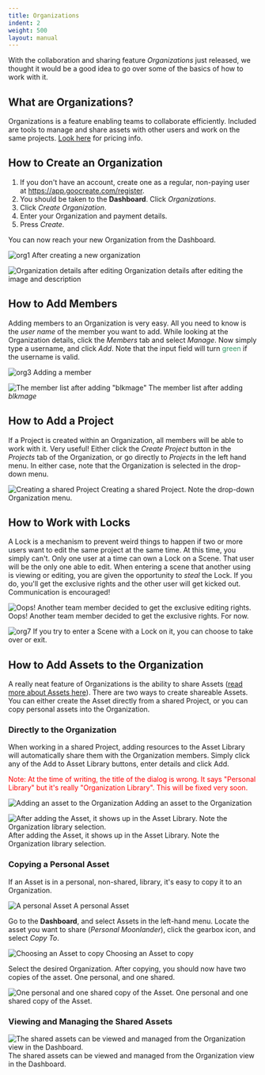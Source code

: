 ```yaml
---
title: Organizations
indent: 2
weight: 500
layout: manual
---
```

With the collaboration and sharing feature <em>Organizations</em> just released, we thought it would be a good idea to go over some of the basics of how to work with it.
<h2>What are Organizations?</h2>
Organizations is a feature enabling teams to collaborate efficiently. Included are tools to manage and share assets with other users and work on the same projects. <a href="http://goocreate.com/pricing" target="_blank">Look here</a> for pricing info.
<h2>How to Create an Organization</h2>
<ol>
	<li>If you don't have an account, create one as a regular, non-paying user at <a href="https://app.goocreate.com/register">https://app.goocreate.com/register</a>.</li>
	<li>You should be taken to the <strong>Dashboard</strong>. Click <em>Organizations</em>.</li>
	<li>Click <em>Create Organization</em>.</li>
	<li>Enter your Organization and payment details.</li>
	<li>Press <em>Create</em>.</li>
</ol>
You can now reach your new Organization from the Dashboard.

<img class="wp-image-1207 size-full" src="http://goocreate.com/wp-content/uploads/sites/3/2014/12/org1.png" alt="org1" /> After creating a new organization

<img class="size-full wp-image-1208" src="http://goocreate.com/wp-content/uploads/sites/3/2014/12/org2.png" alt="Organization details after editing" /> Organization details after editing the image and description
<h2>How to Add Members</h2>
Adding members to an Organization is very easy. All you need to know is the <em>user name</em> of the member you want to add. While looking at the Organization details, click the <em>Members</em> tab and select <em>Manage</em>. Now simply type a username, and click <em>Add</em>. Note that the input field will turn <span style="color: #339966">green </span>if the username is valid.

<img class="wp-image-1209 size-full" src="http://goocreate.com/wp-content/uploads/sites/3/2014/12/org3.png" alt="org3" /> Adding a member

<img class="size-full wp-image-1210" src="http://goocreate.com/wp-content/uploads/sites/3/2014/12/org4.png" alt="The member list after adding &quot;blkmage&quot;" /> The member list after adding <em>blkmage</em>
<h2>How to Add a Project</h2>
If a Project is created within an Organization, all members will be able to work with it. Very useful! Either click the <em>Create Project</em> button in the <em>Projects</em> tab of the Organization, or go directly to <em>Projects</em> in the left hand menu. In either case, note that the Organization is selected in the drop-down menu.

<img class="size-full wp-image-1211" src="http://goocreate.com/wp-content/uploads/sites/3/2014/12/org5.png" alt="Creating a shared Project" /> Creating a shared Project. Note the drop-down Organization menu.
<h2>How to Work with Locks</h2>
A Lock is a mechanism to prevent weird things to happen if two or more users want to edit the same project at the same time. At this time, you simply can't. Only one user at a time can own a Lock on a Scene. That user will be the only one able to edit. When entering a scene that another using is viewing or editing, you are given the opportunity to <em>steal</em> the Lock. If you do, you'll get the exclusive rights and the other user will get kicked out. Communication is encouraged!

<img class="size-full wp-image-1212" src="http://goocreate.com/wp-content/uploads/sites/3/2014/12/org6.png" alt="Oops! Another team member decided to get the exclusive editing rights." /> Oops! Another team member decided to get the exclusive rights. For now.

<img class="wp-image-1214 size-full" src="http://goocreate.com/wp-content/uploads/sites/3/2014/12/org7.png" alt="org7" /> If you try to enter a Scene with a Lock on it, you can choose to take over or exit.
<h2>How to Add Assets to the Organization</h2>
A really neat feature of Organizations is the ability to share Assets (<a title="Assets in Create" href="http://www.goocreate.com/learn/assets-in-create/" target="_blank">read more about Assets here</a>). There are two ways to create shareable Assets. You can either create the Asset directly from a shared Project, or you can copy personal assets into the Organization.
<h3>Directly to the Organization</h3>
When working in a shared Project, adding resources to the Asset Library will automatically share them with the Organization members. Simply click any of the Add to Asset Library buttons, enter details and click Add.

<span style="color: #ff0000">Note: At the time of writing, the title of the dialog is wrong. It says "Personal Library" but it's really "Organization Library". This will be fixed very soon. </span>

<img class="size-full wp-image-1215" src="http://goocreate.com/wp-content/uploads/sites/3/2014/12/org81.png" alt="Adding an asset to the Organization" /> Adding an asset to the Organization

<img class="size-full wp-image-1216" src="http://goocreate.com/wp-content/uploads/sites/3/2014/12/org9.png" alt="After adding the Asset, it shows up in the Asset Library. Note the Organization library selection." /> After adding the Asset, it shows up in the Asset Library. Note the Organization library selection.
<h3>Copying a Personal Asset</h3>
If an Asset is in a personal, non-shared, library, it's easy to copy it to an Organization.

<img class="size-full wp-image-1217" src="http://goocreate.com/wp-content/uploads/sites/3/2014/12/org10.png" alt="A personal Asset" /> A personal Asset

Go to the <strong>Dashboard</strong>, and select Assets in the left-hand menu. Locate the asset you want to share (<em>Personal Moonlander</em>), click the gearbox icon, and select <em>Copy To</em>.

<img class="size-full wp-image-1218" src="http://goocreate.com/wp-content/uploads/sites/3/2014/12/org12.png" alt="Choosing an Asset to copy" /> Choosing an Asset to copy

Select the desired Organization. After copying, you should now have two copies of the asset. One personal, and one shared.

<img class="size-full wp-image-1219" src="http://goocreate.com/wp-content/uploads/sites/3/2014/12/org13.png" alt="One personal and one shared copy of the Asset." /> One personal and one shared copy of the Asset.
<h3>Viewing and Managing the Shared Assets</h3>
<img class="size-full wp-image-1220" src="http://goocreate.com/wp-content/uploads/sites/3/2014/12/org14.png" alt="The shared assets can be viewed and managed from the Organization view in the Dashboard." /> The shared assets can be viewed and managed from the Organization view in the Dashboard.

